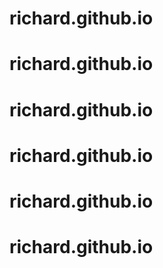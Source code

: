 # richard.github.io
# richard.github.io
# richard.github.io
# richard.github.io
# richard.github.io
# richard.github.io
